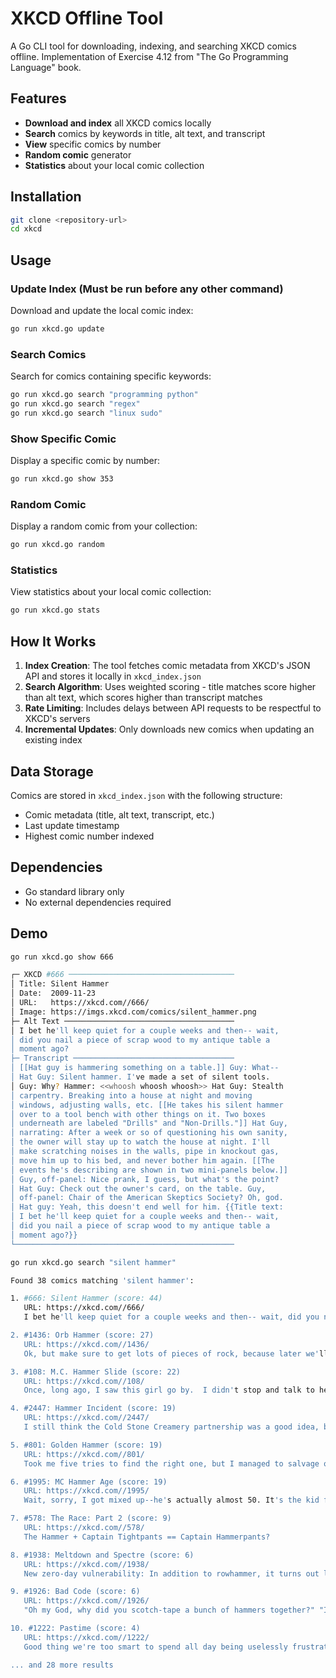 # XKCD Offline Tool

A Go CLI tool for downloading, indexing, and searching XKCD comics offline. Implementation of Exercise 4.12 from "The Go Programming Language" book.

## Features

- **Download and index** all XKCD comics locally
- **Search** comics by keywords in title, alt text, and transcript
- **View** specific comics by number
- **Random comic** generator
- **Statistics** about your local comic collection

## Installation

```bash
git clone <repository-url>
cd xkcd
```

## Usage

### Update Index (Must be run before any other command)
Download and update the local comic index:
```bash
go run xkcd.go update
```

### Search Comics
Search for comics containing specific keywords:
```bash
go run xkcd.go search "programming python"
go run xkcd.go search "regex"
go run xkcd.go search "linux sudo"
```

### Show Specific Comic
Display a specific comic by number:
```bash
go run xkcd.go show 353
```

### Random Comic
Display a random comic from your collection:
```bash
go run xkcd.go random
```

### Statistics
View statistics about your local comic collection:
```bash
go run xkcd.go stats
```

## How It Works

1. **Index Creation**: The tool fetches comic metadata from XKCD's JSON API and stores it locally in `xkcd_index.json`
2. **Search Algorithm**: Uses weighted scoring - title matches score higher than alt text, which scores higher than transcript matches
3. **Rate Limiting**: Includes delays between API requests to be respectful to XKCD's servers
4. **Incremental Updates**: Only downloads new comics when updating an existing index

## Data Storage

Comics are stored in `xkcd_index.json` with the following structure:
- Comic metadata (title, alt text, transcript, etc.)
- Last update timestamp
- Highest comic number indexed

## Dependencies

- Go standard library only
- No external dependencies required

## Demo

```bash
go run xkcd.go show 666
```
```bash
┌─ XKCD #666 ─────────────────────────────────────
│ Title: Silent Hammer
│ Date:  2009-11-23
│ URL:   https://xkcd.com//666/
│ Image: https://imgs.xkcd.com/comics/silent_hammer.png
├─ Alt Text ──────────────────────────────────────
│ I bet he'll keep quiet for a couple weeks and then-- wait,
│ did you nail a piece of scrap wood to my antique table a
│ moment ago?
├─ Transcript ────────────────────────────────────
│ [[Hat guy is hammering something on a table.]] Guy: What--
│ Hat Guy: Silent hammer. I've made a set of silent tools.
│ Guy: Why? Hammer: <<whoosh whoosh whoosh>> Hat Guy: Stealth
│ carpentry. Breaking into a house at night and moving
│ windows, adjusting walls, etc. [[He takes his silent hammer
│ over to a tool bench with other things on it. Two boxes
│ underneath are labeled "Drills" and "Non-Drills."]] Hat Guy,
│ narrating: After a week or so of questioning his own sanity,
│ the owner will stay up to watch the house at night. I'll
│ make scratching noises in the walls, pipe in knockout gas,
│ move him up to his bed, and never bother him again. [[The
│ events he's describing are shown in two mini-panels below.]]
│ Guy, off-panel: Nice prank, I guess, but what's the point?
│ Hat Guy: Check out the owner's card, on the table. Guy,
│ off-panel: Chair of the American Skeptics Society? Oh, god.
│ Hat guy: Yeah, this doesn't end well for him. {{Title text:
│ I bet he'll keep quiet for a couple weeks and then-- wait,
│ did you nail a piece of scrap wood to my antique table a
│ moment ago?}}
└─────────────────────────────────────────────────
```
```bash
go run xkcd.go search "silent hammer"
```
```bash
Found 38 comics matching 'silent hammer':

1. #666: Silent Hammer (score: 44)
   URL: https://xkcd.com//666/
   I bet he'll keep quiet for a couple weeks and then-- wait, did you nail a piece of scrap wood to my antique table a moment ago?

2. #1436: Orb Hammer (score: 27)
   URL: https://xkcd.com//1436/
   Ok, but make sure to get lots of pieces of rock, because later we'll decide to stay in a room on our regular orb and watch hammers hold themselves and hit rocks for us, and they won't bring us very many rocks.

3. #108: M.C. Hammer Slide (score: 22)
   URL: https://xkcd.com//108/
   Once, long ago, I saw this girl go by.  I didn't stop and talk to her, and I've regretted it ever since.

4. #2447: Hammer Incident (score: 19)
   URL: https://xkcd.com//2447/
   I still think the Cold Stone Creamery partnership was a good idea, but I should have asked before doing the first market trials during the cryogenic mirror tests.

5. #801: Golden Hammer (score: 19)
   URL: https://xkcd.com//801/
   Took me five tries to find the right one, but I managed to salvage our night out--if not the boat--in the end.

6. #1995: MC Hammer Age (score: 19)
   URL: https://xkcd.com//1995/
   Wait, sorry, I got mixed up--he's actually almost 50. It's the kid from The Karate Kid who just turned 40.

7. #578: The Race: Part 2 (score: 9)
   URL: https://xkcd.com//578/
   The Hammer + Captain Tightpants == Captain Hammerpants?

8. #1938: Meltdown and Spectre (score: 6)
   URL: https://xkcd.com//1938/
   New zero-day vulnerability: In addition to rowhammer, it turns out lots of servers are vulnerable to regular hammers, too.

9. #1926: Bad Code (score: 6)
   URL: https://xkcd.com//1926/
   "Oh my God, why did you scotch-tape a bunch of hammers together?" "It's ok! Nothing depends on this wall being destroyed efficiently."

10. #1222: Pastime (score: 4)
   URL: https://xkcd.com//1222/
   Good thing we're too smart to spend all day being uselessly frustrated with ourselves. I mean, that'd be a hell of a waste, right?

... and 28 more results

```